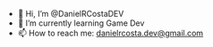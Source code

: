 - 👋 Hi, I’m @DanielRCostaDEV
- 🌱 I’m currently learning Game Dev 
- 📫 How to reach me: danielrcosta.dev@gmail.com

<!---
DanielRCostaDEV/DanielRCostaDEV is a ✨ special ✨ repository because its `README.md` (this file) appears on your GitHub profile.
You can click the Preview link to take a look at your changes.
--->
